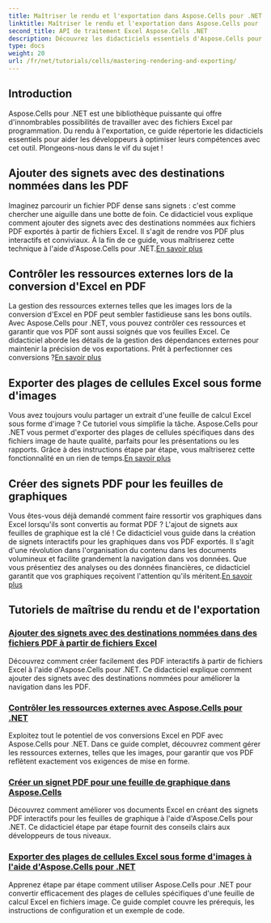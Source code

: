 ```yaml
---
title: Maîtriser le rendu et l'exportation dans Aspose.Cells pour .NET
linktitle: Maîtriser le rendu et l'exportation dans Aspose.Cells pour .NET
second_title: API de traitement Excel Aspose.Cells .NET
description: Découvrez les didacticiels essentiels d'Aspose.Cells pour .NET, apprenez le rendu, l'exportation, la gestion des ressources, l'ajout de signets et bien plus encore avec nos guides détaillés.
type: docs
weight: 20
url: /fr/net/tutorials/cells/mastering-rendering-and-exporting/
---
```

## Introduction

Aspose.Cells pour .NET est une bibliothèque puissante qui offre d'innombrables possibilités de travailler avec des fichiers Excel par programmation. Du rendu à l'exportation, ce guide répertorie les didacticiels essentiels pour aider les développeurs à optimiser leurs compétences avec cet outil. Plongeons-nous dans le vif du sujet !

## Ajouter des signets avec des destinations nommées dans les PDF  
 Imaginez parcourir un fichier PDF dense sans signets : c'est comme chercher une aiguille dans une botte de foin. Ce didacticiel vous explique comment ajouter des signets avec des destinations nommées aux fichiers PDF exportés à partir de fichiers Excel. Il s'agit de rendre vos PDF plus interactifs et conviviaux. À la fin de ce guide, vous maîtriserez cette technique à l'aide d'Aspose.Cells pour .NET.[En savoir plus](./add-bookmarks-with-named-destinations/)

## Contrôler les ressources externes lors de la conversion d'Excel en PDF  
La gestion des ressources externes telles que les images lors de la conversion d'Excel en PDF peut sembler fastidieuse sans les bons outils. Avec Aspose.Cells pour .NET, vous pouvez contrôler ces ressources et garantir que vos PDF sont aussi soignés que vos feuilles Excel. Ce didacticiel aborde les détails de la gestion des dépendances externes pour maintenir la précision de vos exportations. Prêt à perfectionner ces conversions ?[En savoir plus](./control-external-resources/)

## Exporter des plages de cellules Excel sous forme d'images  
 Vous avez toujours voulu partager un extrait d'une feuille de calcul Excel sous forme d'image ? Ce tutoriel vous simplifie la tâche. Aspose.Cells pour .NET vous permet d'exporter des plages de cellules spécifiques dans des fichiers image de haute qualité, parfaits pour les présentations ou les rapports. Grâce à des instructions étape par étape, vous maîtriserez cette fonctionnalité en un rien de temps.[En savoir plus](./export-excel-cell-ranges-as-images/)

## Créer des signets PDF pour les feuilles de graphiques
Vous êtes-vous déjà demandé comment faire ressortir vos graphiques dans Excel lorsqu'ils sont convertis au format PDF ? L'ajout de signets aux feuilles de graphique est la clé ! Ce didacticiel vous guide dans la création de signets interactifs pour les graphiques dans vos PDF exportés. Il s'agit d'une révolution dans l'organisation du contenu dans les documents volumineux et facilite grandement la navigation dans vos données. Que vous présentiez des analyses ou des données financières, ce didacticiel garantit que vos graphiques reçoivent l'attention qu'ils méritent.[En savoir plus](./creating-pdf-bookmark-for-chart-sheet/)

## Tutoriels de maîtrise du rendu et de l'exportation
### [Ajouter des signets avec des destinations nommées dans des fichiers PDF à partir de fichiers Excel](./add-bookmarks-with-named-destinations/)
Découvrez comment créer facilement des PDF interactifs à partir de fichiers Excel à l'aide d'Aspose.Cells pour .NET. Ce didacticiel explique comment ajouter des signets avec des destinations nommées pour améliorer la navigation dans les PDF.
### [Contrôler les ressources externes avec Aspose.Cells pour .NET](./control-external-resources/)
Exploitez tout le potentiel de vos conversions Excel en PDF avec Aspose.Cells pour .NET. Dans ce guide complet, découvrez comment gérer les ressources externes, telles que les images, pour garantir que vos PDF reflètent exactement vos exigences de mise en forme.
### [Créer un signet PDF pour une feuille de graphique dans Aspose.Cells](./creating-pdf-bookmark-for-chart-sheet/)
Découvrez comment améliorer vos documents Excel en créant des signets PDF interactifs pour les feuilles de graphique à l'aide d'Aspose.Cells pour .NET. Ce didacticiel étape par étape fournit des conseils clairs aux développeurs de tous niveaux.
### [Exporter des plages de cellules Excel sous forme d'images à l'aide d'Aspose.Cells pour .NET](./export-excel-cell-ranges-as-images/)
Apprenez étape par étape comment utiliser Aspose.Cells pour .NET pour convertir efficacement des plages de cellules spécifiques d'une feuille de calcul Excel en fichiers image. Ce guide complet couvre les prérequis, les instructions de configuration et un exemple de code.